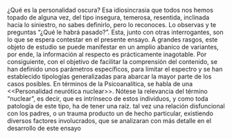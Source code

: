 ¿Qué es la personalidad oscura? Esa idiosincrasia que todos nos hemos topado de alguna vez, del tipo insegura, temerosa, resentida, inclinada hacia lo siniestro, no sabes definirlo, pero lo reconoces. Lo observas y te preguntas “¿Qué le habrá pasado?”. Esta, junto con otras interrogantes, son lo que se espera contestar en el presente ensayo. A grandes rasgos, este objeto de estudio se puede manifestar en un amplio abanico de variantes, por ende, la información al respecto es prácticamente inagotable. Por consiguiente, con el objetivo de facilitar la comprensión del contenido, se han definido unos parámetros específicos, para limitar el espectro y se han establecido tipologías generalizadas para abarcar la mayor parte de los casos posibles. En términos de la Psicoanalítica, se habla de una <<Personalidad neurótica nuclear>>. Nótese la relevancia del término “nuclear”, es decir, que es intrínseco de estos individuos, y como toda patología de este tipo, ha de tener una raíz. tal vez una relación disfuncional con los padres, o un trauma producto un de hecho particular, existiendo diversos factores involucrados, que se analizaran con más detalle en el desarrollo de este ensayo